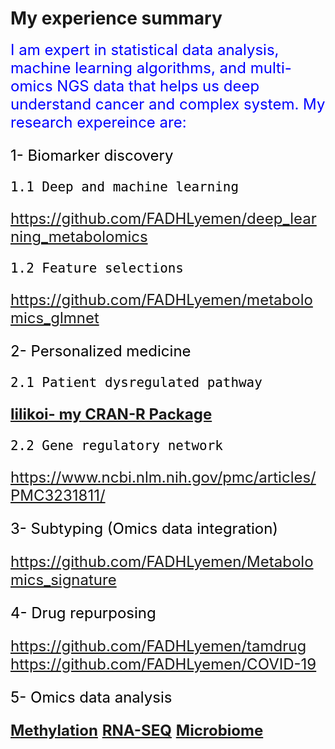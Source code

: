 # My experience summary
<font color='blue' size='5'>I am expert in statistical data analysis, machine learning algorithms, 
and multi-omics NGS data that helps us deep understand cancer and complex system.
<font color='blue' size='5'>
My research expereince are:
<font color='black' size='5'>
 
1- Biomarker discovery

    1.1 Deep and machine learning
   
   https://github.com/FADHLyemen/deep_learning_metabolomics
   
    1.2 Feature selections
   
   https://github.com/FADHLyemen/metabolomics_glmnet
   
2- Personalized medicine

    2.1 Patient dysregulated pathway
   
   __[lilikoi- my CRAN-R Package](https://github.com/FADHLyemen/lilikoi_summary/tree/master)__
   
    2.2 Gene regulatory network
   
   https://www.ncbi.nlm.nih.gov/pmc/articles/PMC3231811/
   
 3- Subtyping (Omics data integration)
 
 https://github.com/FADHLyemen/Metabolomics_signature
 
 4- Drug repurposing
 
 https://github.com/FADHLyemen/tamdrug
 https://github.com/FADHLyemen/COVID-19
 
 5- Omics data analysis
 
 __[Methylation](https://github.com/FADHLyemen/methylation_pipeline/blob/master/Methylation_Pipeline_GarmireLab.ipynb)__
 __[RNA-SEQ](https://github.com/FADHLyemen/rnaseq)__
 __[Microbiome](https://github.com/FADHLyemen/MICREIOBIOME)__
